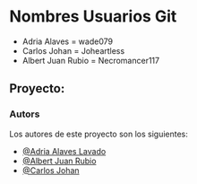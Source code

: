 # Nombres Usuarios Git

- Adria Alaves = wade079
- Carlos Johan  = Joheartless 
- Albert Juan Rubio = Necromancer117 

## Proyecto: 



### Autors

Los autores de este proyecto son los siguientes:

- [@Adria Alaves Lavado](https://github.com/wade079)
- [@Albert Juan Rubio](https://github.com/Necromancer117)
- [@Carlos Johan](https://github.com/Joheartless)